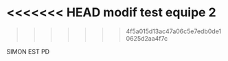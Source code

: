 <<<<<<< HEAD
modif test equipe 2
=======
>>>>>>> 4f5a015d13ac47a06c5e7edb0de10625d2aa4f7c

SIMON EST PD

